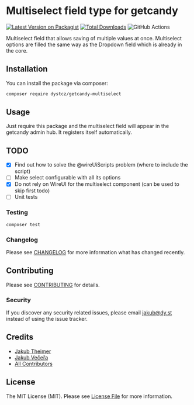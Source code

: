 # Multiselect field type for getcandy

[![Latest Version on Packagist](https://img.shields.io/packagist/v/dystcz/getcandy-multiselect.svg?style=flat-square)](https://packagist.org/packages/dystcz/getcandy-multiselect)
[![Total Downloads](https://img.shields.io/packagist/dt/dystcz/getcandy-multiselect.svg?style=flat-square)](https://packagist.org/packages/dystcz/getcandy-multiselect)
![GitHub Actions](https://github.com/dystcz/getcandy-multiselect/actions/workflows/main.yml/badge.svg)

Multiselect field that allows saving of multiple values at once. Multiselect options are filled the same way as the Dropdown field which is already in the core.

## Installation

You can install the package via composer:

```bash
composer require dystcz/getcandy-multiselect
```

## Usage

Just require this package and the multiselect field will appear in the getcandy admin hub. It registers itself automatically.

## TODO

- [x] Find out how to solve the @wireUiScripts problem (where to include the script)
- [ ] Make select configurable with all its options
- [x] Do not rely on WireUI for the multiselect component (can be used to skip first todo)
- [ ] Unit tests

### Testing

```bash
composer test
```

### Changelog

Please see [CHANGELOG](CHANGELOG.md) for more information what has changed recently.

## Contributing

Please see [CONTRIBUTING](CONTRIBUTING.md) for details.

### Security

If you discover any security related issues, please email jakub@dy.st instead of using the issue tracker.

## Credits

-   [Jakub Theimer](https://github.com/theimerj)
-   [Jakub Večeřa](https://github.com/veceraj)
-   [All Contributors](../../contributors)

## License

The MIT License (MIT). Please see [License File](LICENSE.md) for more information.

